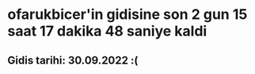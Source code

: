 # ofarukbicer'in gidisine son 2 gun 15 saat 17 dakika 48 saniye kaldi

## Gidis tarihi: 30.09.2022 :(